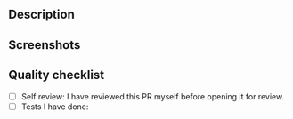 ## Description

<!-- Description of the changes -->

## Screenshots

<!-- Add screenshots of the changes -->


## Quality checklist
- [ ] Self review: I have reviewed this PR myself before opening it for review.
- [ ] Tests I have done:
